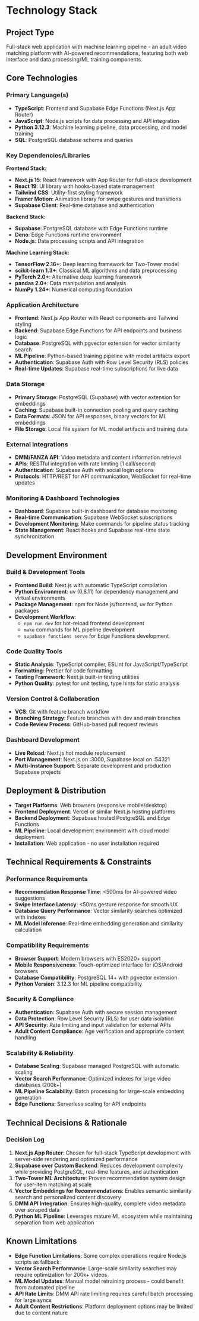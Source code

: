# Technology Stack

## Project Type
Full-stack web application with machine learning pipeline - an adult video matching platform with AI-powered recommendations, featuring both web interface and data processing/ML training components.

## Core Technologies

### Primary Language(s)
- **TypeScript**: Frontend and Supabase Edge Functions (Next.js App Router)
- **JavaScript**: Node.js scripts for data processing and API integration
- **Python 3.12.3**: Machine learning pipeline, data processing, and model training
- **SQL**: PostgreSQL database schema and queries

### Key Dependencies/Libraries

**Frontend Stack:**
- **Next.js 15**: React framework with App Router for full-stack development
- **React 19**: UI library with hooks-based state management
- **Tailwind CSS**: Utility-first styling framework
- **Framer Motion**: Animation library for swipe gestures and transitions
- **Supabase Client**: Real-time database and authentication

**Backend Stack:**
- **Supabase**: PostgreSQL database with Edge Functions runtime
- **Deno**: Edge Functions runtime environment
- **Node.js**: Data processing scripts and API integration

**Machine Learning Stack:**
- **TensorFlow 2.16+**: Deep learning framework for Two-Tower model
- **scikit-learn 1.3+**: Classical ML algorithms and data preprocessing
- **PyTorch 2.0+**: Alternative deep learning framework
- **pandas 2.0+**: Data manipulation and analysis
- **NumPy 1.24+**: Numerical computing foundation

### Application Architecture
- **Frontend**: Next.js App Router with React components and Tailwind styling
- **Backend**: Supabase Edge Functions for API endpoints and business logic
- **Database**: PostgreSQL with pgvector extension for vector similarity search
- **ML Pipeline**: Python-based training pipeline with model artifacts export
- **Authentication**: Supabase Auth with Row Level Security (RLS) policies
- **Real-time Updates**: Supabase real-time subscriptions for live data

### Data Storage
- **Primary Storage**: PostgreSQL (Supabase) with vector extension for embeddings
- **Caching**: Supabase built-in connection pooling and query caching
- **Data Formats**: JSON for API responses, binary vectors for ML embeddings
- **File Storage**: Local file system for ML model artifacts and training data

### External Integrations
- **DMM/FANZA API**: Video metadata and content information retrieval
- **APIs**: RESTful integration with rate limiting (1 call/second)
- **Authentication**: Supabase Auth with social login options
- **Protocols**: HTTP/REST for API communication, WebSocket for real-time updates

### Monitoring & Dashboard Technologies
- **Dashboard**: Supabase built-in dashboard for database monitoring
- **Real-time Communication**: Supabase WebSocket subscriptions
- **Development Monitoring**: Make commands for pipeline status tracking
- **State Management**: React hooks and Supabase real-time state synchronization

## Development Environment

### Build & Development Tools
- **Frontend Build**: Next.js with automatic TypeScript compilation
- **Python Environment**: uv (0.8.11) for dependency management and virtual environments
- **Package Management**: npm for Node.js/frontend, uv for Python packages
- **Development Workflow**: 
  - `npm run dev` for hot-reload frontend development
  - `make` commands for ML pipeline development
  - `supabase functions serve` for Edge Functions development

### Code Quality Tools
- **Static Analysis**: TypeScript compiler, ESLint for JavaScript/TypeScript
- **Formatting**: Prettier for code formatting
- **Testing Framework**: Next.js built-in testing utilities
- **Python Quality**: pytest for unit testing, type hints for static analysis

### Version Control & Collaboration
- **VCS**: Git with feature branch workflow
- **Branching Strategy**: Feature branches with dev and main branches
- **Code Review Process**: GitHub-based pull request reviews

### Dashboard Development
- **Live Reload**: Next.js hot module replacement
- **Port Management**: Next.js on :3000, Supabase local on :54321
- **Multi-Instance Support**: Separate development and production Supabase projects

## Deployment & Distribution

- **Target Platforms**: Web browsers (responsive mobile/desktop)
- **Frontend Deployment**: Vercel or similar Next.js hosting platforms
- **Backend Deployment**: Supabase hosted PostgreSQL and Edge Functions
- **ML Pipeline**: Local development environment with cloud model deployment
- **Installation**: Web application - no user installation required

## Technical Requirements & Constraints

### Performance Requirements
- **Recommendation Response Time**: <500ms for AI-powered video suggestions
- **Swipe Interface Latency**: <50ms gesture response for smooth UX
- **Database Query Performance**: Vector similarity searches optimized with indexes
- **ML Model Inference**: Real-time embedding generation and similarity calculation

### Compatibility Requirements
- **Browser Support**: Modern browsers with ES2020+ support
- **Mobile Responsiveness**: Touch-optimized interface for iOS/Android browsers
- **Database Compatibility**: PostgreSQL 14+ with pgvector extension
- **Python Version**: 3.12.3 for ML pipeline compatibility

### Security & Compliance
- **Authentication**: Supabase Auth with secure session management
- **Data Protection**: Row Level Security (RLS) for user data isolation
- **API Security**: Rate limiting and input validation for external APIs
- **Adult Content Compliance**: Age verification and appropriate content handling

### Scalability & Reliability
- **Database Scaling**: Supabase managed PostgreSQL with automatic scaling
- **Vector Search Performance**: Optimized indexes for large video databases (200k+)
- **ML Pipeline Scalability**: Batch processing for large-scale embedding generation
- **Edge Functions**: Serverless scaling for API endpoints

## Technical Decisions & Rationale

### Decision Log
1. **Next.js App Router**: Chosen for full-stack TypeScript development with server-side rendering and optimized performance
2. **Supabase over Custom Backend**: Reduces development complexity while providing PostgreSQL, real-time features, and authentication
3. **Two-Tower ML Architecture**: Proven recommendation system design for user-item matching at scale
4. **Vector Embeddings for Recommendations**: Enables semantic similarity search and personalized content discovery
5. **DMM API Integration**: Ensures high-quality, complete video metadata over scraped data
6. **Python ML Pipeline**: Leverages mature ML ecosystem while maintaining separation from web application

## Known Limitations

- **Edge Function Limitations**: Some complex operations require Node.js scripts as fallback
- **Vector Search Performance**: Large-scale similarity searches may require optimization for 200k+ videos
- **ML Model Updates**: Manual model retraining process - could benefit from automated pipeline
- **API Rate Limits**: DMM API rate limiting requires careful batch processing for large syncs
- **Adult Content Restrictions**: Platform deployment options may be limited due to content nature